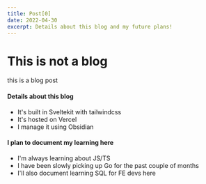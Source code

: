 ```yaml
---
title: Post[0]
date: 2022-04-30
excerpt: Details about this blog and my future plans!
---
```

<div class="flex"><h1>This is not a blog</h1><div class="text-sm pt-20 font-black">this is a blog post</div></div>

#### Details about this blog

- It's built in Sveltekit with tailwindcss
- It's hosted on Vercel
- I manage it using Obsidian

#### I plan to document my learning here

- I'm always learning about JS/TS
- I have been slowly picking up Go for the past couple of months
- I'll also document learning SQL for FE devs here

